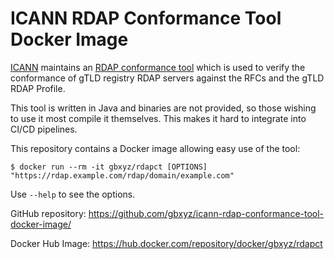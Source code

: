# ICANN RDAP Conformance Tool Docker Image

[ICANN](https://www.icann.org) maintains an [RDAP conformance tool](https://github.com/icann/rdap-conformance-tool) which is used to verify the conformance of gTLD registry RDAP servers against the RFCs and the gTLD RDAP Profile.

This tool is written in Java and binaries are not provided, so those wishing to use it most compile it themselves. This makes it hard to integrate into CI/CD pipelines.

This repository contains a Docker image allowing easy use of the tool:

```
$ docker run --rm -it gbxyz/rdapct [OPTIONS] "https://rdap.example.com/rdap/domain/example.com"
```

Use `--help` to see the options.

GitHub repository: https://github.com/gbxyz/icann-rdap-conformance-tool-docker-image/

Docker Hub Image: https://hub.docker.com/repository/docker/gbxyz/rdapct
